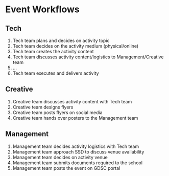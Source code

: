 # Event Workflows

## Tech

1. Tech team plans and decides on activity topic
2. Tech team decides on the activity medium (physical/online)
3. Tech team creates the activity content
4. Tech team discusses activity content/logistics to Management/Creative team
5. ...
6. Tech team executes and delivers activity

## Creative

1. Creative team discusses activity content with Tech team
2. Creative team designs flyers
3. Creative team posts flyers on social media
4. Creative team hands over posters to the Management team

## Management

1. Management team decides activity logistics with Tech team
2. Management team approach SSD to discuss venue availability
3. Management team decides on activity venue
4. Management team submits documents required to the school
5. Management team posts the event on GDSC portal

